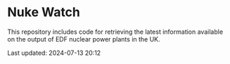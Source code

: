 # Nuke Watch

This repository includes code for retrieving the latest information available on the output of EDF nuclear power plants in the UK.

Last updated: 2024-07-13 20:12